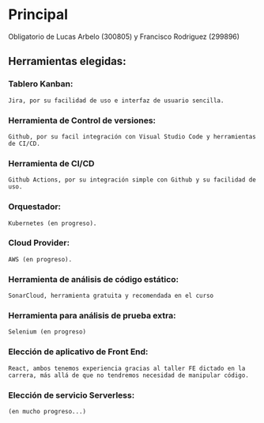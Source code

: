 # Principal
Obligatorio de Lucas Arbelo (300805) y Francisco Rodriguez (299896)

## Herramientas elegidas:

### Tablero Kanban: 
    Jira, por su facilidad de uso e interfaz de usuario sencilla.
### Herramienta de Control de versiones:
    Github, por su facil integración con Visual Studio Code y herramientas de CI/CD. 
### Herramienta de CI/CD
    Github Actions, por su integración simple con Github y su facilidad de uso.
### Orquestador:
    Kubernetes (en progreso).
### Cloud Provider:
    AWS (en progreso).
### Herramienta de análisis de código estático:
    SonarCloud, herramienta gratuita y recomendada en el curso
### Herramienta para análisis de prueba extra:
    Selenium (en progreso)
### Elección de aplicativo de Front End:
    React, ambos tenemos experiencia gracias al taller FE dictado en la carrera, más allá de que no tendremos necesidad de manipular código.
### Elección de servicio Serverless:
    (en mucho progreso...) 

